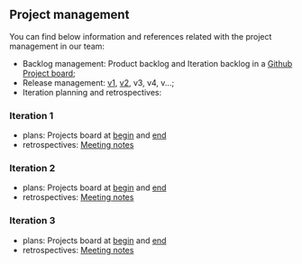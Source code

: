 ## Project management
 
 
You can find below information and references related with the project management in our team: 

* Backlog management: Product backlog and Iteration backlog in a [Github Project board](https://github.com/LEIC-ES-2021-22/2LEIC11T5/projects/2);
* Release management: [v1](https://github.com/LEIC-ES-2021-22/2LEIC11T5/releases/tag/v1), [v2](https://github.com/LEIC-ES-2021-22/2LEIC11T5/releases/tag/v2.0), v3, v4, v...;
* Iteration planning and retrospectives:

### Iteration 1 
  * plans: Projects board at [begin](https://github.com/LEIC-ES-2021-22/2LEIC11T5/blob/development/images/iteration1begin.png) and [end](https://github.com/LEIC-ES-2021-22/2LEIC11T5/blob/development/images/iteration1end.png) 
  * retrospectives: [Meeting notes](RetrospectiveMeeting.md)
	

### Iteration 2
  * plans: Projects board at [begin](https://github.com/LEIC-ES-2021-22/2LEIC11T5/blob/development/images/iteratino2begin.png) and [end](https://github.com/LEIC-ES-2021-22/2LEIC11T5/blob/development/images/iteration2end.png) 
  * retrospectives: [Meeting notes](RetrospectiveMeeting_iter2.md)

### Iteration 3
  * plans: Projects board at [begin](https://github.com/LEIC-ES-2021-22/2LEIC11T5/blob/development/images/iteration3begin.png) and [end](https://github.com/LEIC-ES-2021-22/2LEIC11T5/blob/development/images/iteration3end.png) 
  * retrospectives: [Meeting notes](https://github.com/LEIC-ES-2021-22/2LEIC11T5/blob/development/docs/RetrospectiveMeeting_iter3.md)
